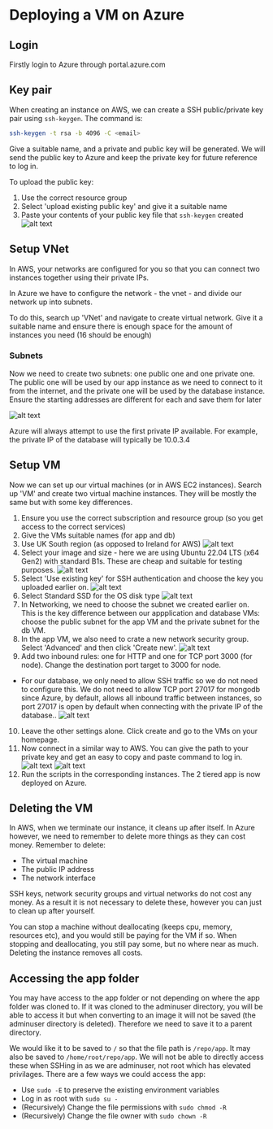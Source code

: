 # Deploying a VM on Azure

## Login 

Firstly login to Azure through portal.azure.com

## Key pair

When creating an instance on AWS, we can create a SSH public/private key pair using `ssh-keygen`. The command is:
```bash
ssh-keygen -t rsa -b 4096 -C <email>
```
Give a suitable name, and a private and public key will be generated. We will send the public key to Azure and keep the private key for future reference to log in.

To upload the public key:
1. Use the correct resource group 
2. Select 'upload existing public key' and give it a suitable name
3. Paste your contents of your public key file that `ssh-keygen` created
![alt text](two_tiered_images/image-12.png)

## Setup VNet

In AWS, your networks are configured for you so that you can connect two instances together using their private IPs. 

In Azure we have to configure the network - the vnet - and divide our network up into subnets.

To do this, search up 'VNet' and navigate to create virtual network. Give it a suitable name and ensure there is enough space for the amount of instances you need (16 should be enough)

### Subnets

Now we need to create two subnets: one public one and one private one. The public one will be used by our app instance as we need to connect to it from the internet, and the private one will be used by the database instance. Ensure the starting addresses are different for each and save them for later

![alt text](two_tiered_images/image.png)

Azure will always attempt to use the first private IP available. For example, the private IP of the database will typically be 10.0.3.4

## Setup VM 

Now we can set up our virtual machines (or in AWS EC2 instances). Search up 'VM' and create two virtual machine instances. They will be mostly the same but with some key differences.

1. Ensure you use the correct subscription and resource group (so you get access to the correct services)
2. Give the VMs suitable names (for app and db)
3. Use UK South region (as opposed to Ireland for AWS)
![alt text](two_tiered_images/image-2.png)
4. Select your image and size - here we are using Ubuntu 22.04 LTS (x64 Gen2) with standard B1s. These are cheap and suitable for testing purposes.
![alt text](two_tiered_images/image-3.png)
5. Select 'Use existing key' for SSH authentication and choose the key you uploaded earlier on.
![alt text](two_tiered_images/image-4.png)
6. Select Standard SSD for the OS disk type
![alt text](two_tiered_images/image-5.png)
7. In Networking, we need to choose the subnet we created earlier on. This is the key difference between our appplication and database VMs: choose the public subnet for the app VM and the private subnet for the db VM.
8. In the app VM, we also need to crate a new network security group. Select 'Advanced' and then click 'Create new'. 
![alt text](two_tiered_images/image-6.png)
9. Add two inbound rules: one for HTTP and one for TCP port 3000 (for node). Change the destination port target to 3000 for node. 
- For our database, we only need to allow SSH traffic so we do not need to configure this. We do not need to allow TCP port 27017 for mongodb since Azure, by default, allows all inbound traffic between instances, so port 27017 is open by default when connecting with the private IP of the database.. 
![alt text](two_tiered_images/image-8.png)
10.   Leave the other settings alone. Click create and go to the VMs on your homepage.
11.   Now connect in a similar way to AWS. You can give the path to your private key and get an easy to copy and paste command to log in.
![alt text](two_tiered_images/image-10.png)
![alt text](two_tiered_images/image-11.png)
12.  Run the scripts in the corresponding instances. The 2 tiered app is now deployed on Azure.
   
## Deleting the VM

In AWS, when we terminate our instance, it cleans up after itself. In Azure however, we need to remember to delete more things as they can cost money. Remember to delete:
- The virtual machine
- The public IP address
- The network interface

SSH keys, network security groups and virtual networks do not cost any money. As a result it is not necessary to delete these, however you can just to clean up after yourself.

You can stop a machine without deallocating (keeps cpu, memory, resources etc), and you would still be paying for the VM if so. When stopping and deallocating, you still pay some, but no where near as much. Deleting the instance removes all costs.

## Accessing the app folder

You may have access to the app folder or not depending on where the app folder was cloned to. If it was cloned to the adminuser directory, you will be able to access it but when converting to an image it will not be saved (the adminuser directory is deleted). Therefore we need to save it to a parent directory.

We would like it to be saved to `/` so that the file path is `/repo/app`. It may also be saved to `/home/root/repo/app`. We will not be able to directly access these when SSHing in as we are adminuser, not root which has elevated privilages. There are a few ways we could access the app:
- Use `sudo -E` to preserve the existing environment variables
- Log in as root with `sudo su -`
- (Recursively) Change the file permissions with `sudo chmod -R`
- (Recursively) Change the file owner with `sudo chown -R`